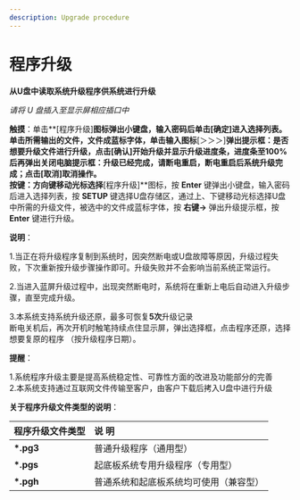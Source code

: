 ```yaml
---
description: Upgrade procedure
---
```


# 程序升级

**从U盘中读取系统升级程序供系统进行升级**

_请将 U 盘插入至显示屏相应插口中_

**触摸**：单击**\[程序升级\]**图标弹出小键盘，输入密码后单击\[确定\]进入选择列表。单击所需输出的文件，文件成蓝标字体，单击输入图标**\[＞＞＞\]**弹出提示框：**是否想要升级文件进行升级**，点击\[确认\]开始升级并显示升级进度条，进度条至100% 后再弹出关闭电脑提示框：**升级已经完成，请断电重启**，断电重启后系统升级完成；点击\[取消\]取消操作。  
**按键**：方向键移动光标选择**\[程序升级\]**图标，按 **Enter** 键弹出小键盘，输入密码后进入选择列表，按 **SETUP** 键选择U盘存储区，通过上、下键移动光标选择U盘中所需的升级文件，被选中的文件成蓝标字体，按 **右键→** 弹出升级提示框，按 **Enter** 键进行升级。

**说明**：

1.当正在将升级程序复制到系统时，因突然断电或U盘故障等原因，升级过程失败，下次重新按升级步骤操作即可。升级失败并不会影响当前系统正常运行。

2.当进入蓝屏升级过程中，出现突然断电时，系统将在重新上电后自动进入升级步骤，直至完成升级。 

3.本系统支持系统升级还原，最多可恢复**5次**升级记录   
断电关机后，再次开机时触笔持续点住显示屏，弹出选择框，点击程序还原，选择想要复原的程序 （按升级程序日期）。

**提醒**：

1.系统程序升级主要是提高系统稳定性、可靠性方面的改进及功能部分的完善   
2.本系统支持通过互联网文件传输至客户，由客户下载后拷入U盘中进行升级

**关于程序升级文件类型的说明**：

| **程序升级文件类型** | **说  明** |
| :--- | :--- |
| **\*.pg3** | 普通升级程序（通用型） |
| **\*.pgs** | 起底板系统专用升级程序（专用型） |
| **\*.pgh** | 普通系统和起底板系统均可使用（兼容型） |



